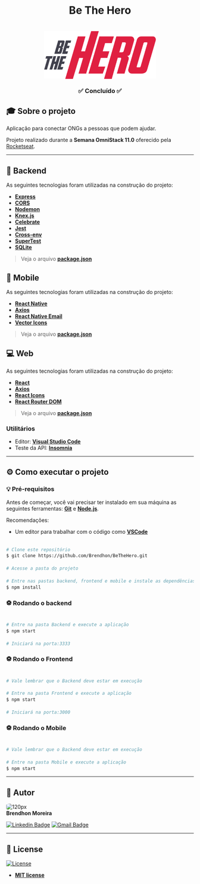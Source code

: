 <h1 align="center">Be The Hero</h1>
<h1 align="center">
    <img align="center" src="frontend\src\assets\logo.svg" width="300px;" alt="logo"/>
</h1>
<h3 align="center">✅ Concluído ✅</h3>

## 🎓 Sobre o projeto

Aplicação para conectar ONGs a pessoas que podem ajudar.

Projeto realizado durante a **Semana OmniStack 11.0** oferecido pela [Rocketseat](https://rocketseat.com.br/).

---

## 🤖 Backend

As seguintes tecnologias foram utilizadas na construção do projeto:

- **[Express](https://expressjs.com/pt-br/)**
- **[CORS](https://expressjs.com/en/resources/middleware/cors.html)**
- **[Nodemon](https://nodemon.io/)**
- **[Knex.js](http://knexjs.org/)**
- **[Celebrate](https://github.com/arb/celebrate)**
- **[Jest](https://jestjs.io/)**
- **[Cross-env](https://github.com/kentcdodds/cross-env)**
- **[SuperTest](https://github.com/visionmedia/supertest)**
- **[SQLite](https://www.sqlite.org/index.html)**

> Veja o arquivo **[package.json](https://github.com/Brendhon/BeTheHero/blob/master/backend/package.json)**

## 📱 Mobile

As seguintes tecnologias foram utilizadas na construção do projeto:

- **[React Native](https://reactnative.dev/)**
- **[Axios](https://github.com/axios/axios)**
- **[React Native Email](https://www.npmjs.com/package/react-native-email)**
- **[Vector Icons](https://github.com/oblador/react-native-vector-icons)**

> Veja o arquivo **[package.json](https://github.com/Brendhon/BeTheHero/blob/master/mobile/package.json)**

## 💻 Web

As seguintes tecnologias foram utilizadas na construção do projeto:

- **[React](https://pt-br.reactjs.org/)**
- **[Axios](https://github.com/axios/axios)**
- **[React Icons](https://react-icons.github.io/react-icons/)**
- **[React Router DOM](https://reactrouter.com/web/guides/quick-start)**

> Veja o arquivo **[package.json](https://github.com/Brendhon/BeTheHero/blob/master/frontend/package.json)**

### Utilitários
- Editor:  **[Visual Studio Code](https://code.visualstudio.com/)**
- Teste da API: **[Insomnia](https://insomnia.rest/)**

---
## ⚙️ Como executar o projeto

### 💡 Pré-requisitos

Antes de começar, você vai precisar ter instalado em sua máquina as seguintes ferramentas:
**[Git](https://git-scm.com)** e **[Node.js](https://nodejs.org/en/)**.<br> 

Recomendações:
* Um editor para trabalhar com o código como **[VSCode](https://code.visualstudio.com/)**
```bash

# Clone este repositório
$ git clone https://github.com/Brendhon/BeTheHero.git

# Acesse a pasta do projeto

# Entre nas pastas backend, frontend e mobile e instale as dependências
$ npm install

```
### ⚽ Rodando o backend

```bash

# Entre na pasta Backend e execute a aplicação
$ npm start

# Iniciará na porta:3333

```

### ⚽ Rodando o Frontend

```bash

# Vale lembrar que o Backend deve estar em execução

# Entre na pasta Frontend e execute a aplicação
$ npm start

# Iniciará na porta:3000

```

### ⚽ Rodando o Mobile

```bash

# Vale lembrar que o Backend deve estar em execução

# Entre na pasta Mobile e execute a aplicação
$ npm start

```

---

## 👥 Autor
<img style="border-radius: 20%;" src="https://avatars1.githubusercontent.com/u/52840078?s=400&u=67bc81db89b5abf12cf592e0c610426afd3a02f4&v=4" width="120px;" alt="120px"/><br>
**Brendhon Moreira**

[![Linkedin Badge](https://img.shields.io/badge/-Brendhon-blue?style=flat-square&logo=Linkedin&logoColor=white&link=https://www.linkedin.com/in/brendhon-moreira)](https://www.linkedin.com/in/brendhon-moreira)
[![Gmail Badge](https://img.shields.io/badge/-brendhon.e.c.m@gmail.com-c14438?style=flat-square&logo=Gmail&logoColor=white&link=mailto:brendhon.e.c.m@gmail.com)](mailto:brendhon.e.c.m@gmail.com)

---
## 📝 License
[![License](https://img.shields.io/apm/l/vim-mode?color=blue)](http://badges.mit-license.org)

- **[MIT license](https://choosealicense.com/licenses/mit/)**

